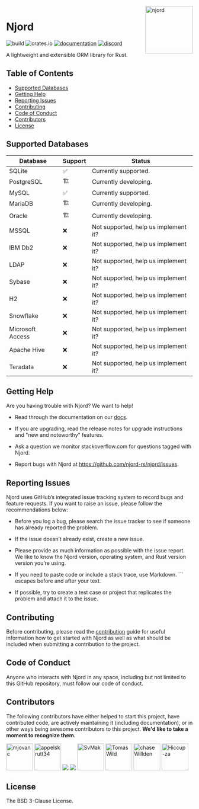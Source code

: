 <img align="right" width="128" height="128" alt="njord" src="https://github.com/njord-rs/njord/blob/78d13f9143f5b99dedab7f2561b9fb0e8ca2b902/resources/logo.png">

# Njord <!-- omit in toc -->

![build](https://img.shields.io/github/actions/workflow/status/njord-rs/njord/core.yml?branch=master)
![crates.io](https://img.shields.io/crates/v/njord.svg)
[![documentation](https://img.shields.io/badge/docs-njord-blue?logo=rust)](https://docs.rs/njord/latest/)
[![discord](https://img.shields.io/discord/1181504958802186240.svg?style=flat&color=lightgray&logo=discord)](https://discord.gg/2uppTzjUHE)

A lightweight and extensible ORM library for Rust.

## Table of Contents <!-- omit in toc -->

- [Supported Databases](#supported-databases)
- [Getting Help](#getting-help)
- [Reporting Issues](#reporting-issues)
- [Contributing](#contributing)
- [Code of Conduct](#code-of-conduct)
- [Contributors](#contributors)
- [License](#license)

## Supported Databases

| Database   | Support | Status                               |
| ---------- | ------- | ------------------------------------ |
| SQLite     | ✅      | Currently supported.                 |
| PostgreSQL | 🏗️      | Currently developing.                |
| MySQL      | ✅️     | Currently supported.                 |
| MariaDB    | 🏗️      | Currently developing.                |
| Oracle     | 🏗️      | Currently developing.                |
| MSSQL      | ❌      | Not supported, help us implement it? |
| IBM Db2     | ❌      | Not supported, help us implement it? |
| LDAP      | ❌      | Not supported, help us implement it? |
| Sybase      | ❌      | Not supported, help us implement it? |
| H2      | ❌      | Not supported, help us implement it? |
| Snowflake      | ❌      | Not supported, help us implement it? |
| Microsoft Access      | ❌      | Not supported, help us implement it? |
| Apache Hive      | ❌      | Not supported, help us implement it? |
| Teradata      | ❌      | Not supported, help us implement it? |

## Getting Help

Are you having trouble with Njord? We want to help!

- Read through the documentation on our [docs](https://docs.rs/njord/latest/njord/).

- If you are upgrading, read the release notes for upgrade instructions and "new and noteworthy" features.

- Ask a question we monitor stackoverflow.com for questions tagged with Njord.

- Report bugs with Njord at https://github.com/njord-rs/njord/issues.

## Reporting Issues

Njord uses GitHub’s integrated issue tracking system to record bugs and feature requests. If you want to raise an issue, please follow the recommendations below:

- Before you log a bug, please search the issue tracker to see if someone has already reported the problem.

- If the issue doesn’t already exist, create a new issue.

- Please provide as much information as possible with the issue report. We like to know the Njord version, operating system, and Rust version version you’re using.

- If you need to paste code or include a stack trace, use Markdown. ``` escapes before and after your text.

- If possible, try to create a test case or project that replicates the problem and attach it to the issue.

## Contributing

Before contributing, please read the [contribution](https://github.com/njord-rs/njord/blob/master/CONTRIBUTING.md) guide for useful information how to get started with Njord as well as what should be included when submitting a contribution to the project.

## Code of Conduct

Anyone who interacts with Njord in any space, including but not limited to this GitHub repository, must follow our code of conduct.

## Contributors

The following contributors have either helped to start this project, have contributed
code, are actively maintaining it (including documentation), or in other ways
being awesome contributors to this project. **We'd like to take a moment to recognize them.**

[<img src="https://github.com/mjovanc.png?size=72" alt="mjovanc" width="72">](https://github.com/mjovanc)
[<img src="https://github.com/appelskrutt34.png?size=72" alt="appelskrutt34" width="72">](https://github.com/appelskrutt34)
[<img src="https://avatars.githubusercontent.com/u/23294573?v=4&size=72">](https://github.com/ahsentekd)
[<img src="https://avatars.githubusercontent.com/u/167654108?v=4&size=72">](https://github.com/chinmer)
[<img src="https://github.com/SvMak.png?size=72" alt="SvMak" width="72">](https://github.com/SvMak)
[<img src="https://github.com/TomasWild.png?size=72" alt="TomasWild" width="72">](https://github.com/TomasWild)
[<img src="https://github.com/chaseWillden.png?size=72" alt="chaseWillden" width="72">](https://github.com/chaseWillden)
[<img src="https://github.com/Hiccup-za.png?size=72" alt="Hiccup-za" width="72">](https://github.com/Hiccup-za)

## License

The BSD 3-Clause License.
